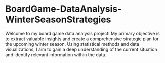 # BoardGame-DataAnalysis-WinterSeasonStrategies
Welcome to my board game data analysis project! My primary objective is to extract valuable insights and create a comprehensive strategic plan for the upcoming winter season. Using statistical methods and data visualizations, I aim to gain a deep understanding of the current situation and identify relevant information within the data.
